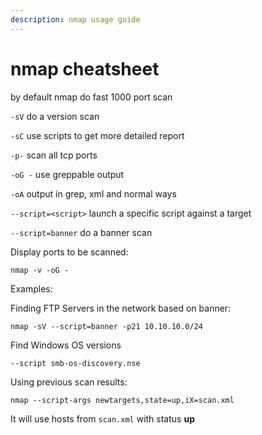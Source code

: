 ```yaml
---
description: nmap usage guide
---
```


# nmap cheatsheet

by default nmap do fast 1000 port scan

`-sV` do a version scan

`-sC` use scripts to get more detailed report

`-p-` scan all tcp ports

`-oG -` use greppable output

`-oA` output in grep, xml and normal ways

`--script=<script>` launch a specific script against a target

`--script=banner` do a banner scan

Display ports to be scanned:

`nmap -v -oG -`

Examples:

Finding FTP Servers in the network based on banner:

`nmap -sV --script=banner -p21 10.10.10.0/24`

Find Windows OS versions

`--script smb-os-discovery.nse`

Using previous scan results:

`nmap --script-args newtargets,state=up,iX=scan.xml`

It will use hosts from `scan.xml` with status **up**

